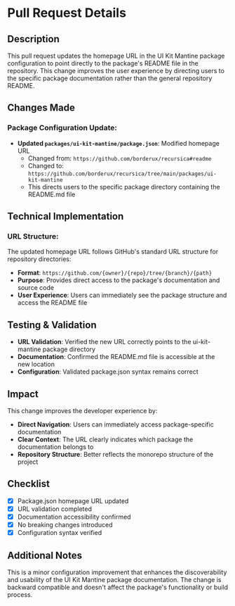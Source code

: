 # Pull Request Details

## Description

This pull request updates the homepage URL in the UI Kit Mantine package configuration to point directly to the package's README file in the repository. This change improves the user experience by directing users to the specific package documentation rather than the general repository README.

## Changes Made

### Package Configuration Update:

- **Updated `packages/ui-kit-mantine/package.json`**: Modified homepage URL
  - Changed from: `https://github.com/borderux/recursica#readme`
  - Changed to: `https://github.com/borderux/recursica/tree/main/packages/ui-kit-mantine`
  - This directs users to the specific package directory containing the README.md file

## Technical Implementation

### URL Structure:

The updated homepage URL follows GitHub's standard URL structure for repository directories:

- **Format**: `https://github.com/{owner}/{repo}/tree/{branch}/{path}`
- **Purpose**: Provides direct access to the package's documentation and source code
- **User Experience**: Users can immediately see the package structure and access the README file

## Testing & Validation

- **URL Validation**: Verified the new URL correctly points to the ui-kit-mantine package directory
- **Documentation**: Confirmed the README.md file is accessible at the new location
- **Configuration**: Validated package.json syntax remains correct

## Impact

This change improves the developer experience by:

- **Direct Navigation**: Users can immediately access package-specific documentation
- **Clear Context**: The URL clearly indicates which package the documentation belongs to
- **Repository Structure**: Better reflects the monorepo structure of the project

## Checklist

- [x] Package.json homepage URL updated
- [x] URL validation completed
- [x] Documentation accessibility confirmed
- [x] No breaking changes introduced
- [x] Configuration syntax verified

## Additional Notes

This is a minor configuration improvement that enhances the discoverability and usability of the UI Kit Mantine package documentation. The change is backward compatible and doesn't affect the package's functionality or build process.
